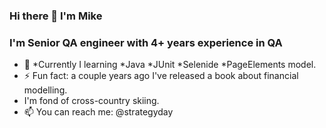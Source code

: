 ### Hi there 👋 I'm Mike 

### I'm Senior QA engineer with 4+ years experience in QA
- 🌱 *Currently I learning 
          *Java
          *JUnit
          *Selenide 
          *PageElements model.
- ⚡ Fun fact: a couple years ago I've released a book about financial modelling.
-   I'm fond of cross-country skiing.
- 📫 You can reach me: @strategyday

<!--
**QAtester-MM/QAtester-MM** is a ✨ _special_ ✨ repository because its `README.md` (this file) appears on your GitHub profile.

Here are some ideas to get you started:

- 🔭 I’m currently working on ...
- 🌱 I’m currently learning Java+JUnit+Selenide with PageElements model
- 👯 I’m looking to collaborate on ...
- 🤔 I’m looking for help with ...
- 💬 Ask me about ...
- 📫 How to reach me: ...
- 😄 Pronouns: ...
- ⚡ Fun fact: ...
-->

